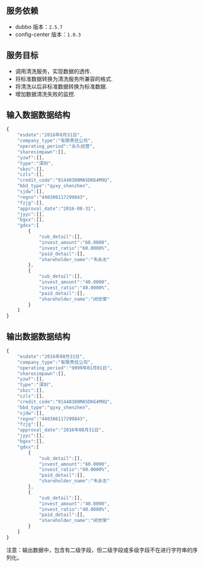 ## 服务依赖
* dubbo 版本：`2.5.7`
* config-center 版本：`1.0.3`

## 服务目标
* 调用清洗服务，实现数据的透传.
* 将标准数据转换为清洗服务所兼容的格式.
* 将清洗以后非标准数据转换为标准数据.
* 增加数据清洗失败的监控.

## 输入数据数据结构
```javascript
{    
    "esdate":"2016年8月31日",
    "company_type":"有限责任公司",
	"operating_period":"永久经营",
	"sharesimpawn":[],
	"yzwf":[],
	"type":"深圳",
	"sbzc":[],
	"czls":[],
	"credit_code":"91440300MA5DK64M9Q",
	"bbd_type":"qyxy_shenzhen",
	"sjdw":[],
	"regno":"440306117299843",
	"fzjg":[],
	"approval_date":"2016-08-31",
	"jyyc":[],
	"bgxx":[],
	"gdxx":[
		{
			"sub_detail":[],
			"invest_amount":"60.0000",
			"invest_ratio":"60.0000%",
			"paid_detail":[],
			"shareholder_name":"韦永志"
		},
		{
			"sub_detail":[],
			"invest_amount":"40.0000",
			"invest_ratio":"40.0000%",
			"paid_detail":[],
			"shareholder_name":"闭世荣"
		}
	]   
}
```

## 输出数据数据结构

```javascript
{    
    "esdate":"2016年08月31日",
	"company_type":"有限责任公司",
	"operating_period":"9999年01月01日",
	"sharesimpawn":[],
	"yzwf":[],
	"type":"深圳",
	"sbzc":[],
	"czls":[],
	"credit_code":"91440300MA5DK64M9Q",
	"bbd_type":"qyxy_shenzhen",
	"sjdw":[],
	"regno":"440306117299843",
	"fzjg":[],
	"approval_date":"2016年08月31日",
	"jyyc":[],
	"bgxx":[],
	"gdxx":[
		{
			"sub_detail":[],
			"invest_amount":"60.0000",
			"invest_ratio":"60.0000%",
			"paid_detail":[],
			"shareholder_name":"韦永志"
		},
		{
			"sub_detail":[],
			"invest_amount":"40.0000",
			"invest_ratio":"40.0000%",
			"paid_detail":[],
			"shareholder_name":"闭世荣"
		}
	]   
}
```

注意：输出数据中，包含有二级字段，但二级字段或多级字段不在进行字符串的序列化。